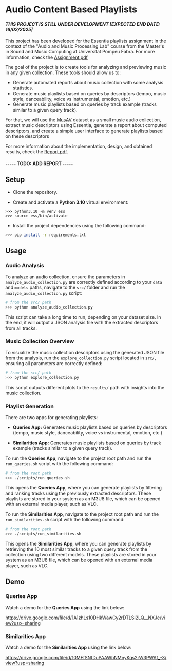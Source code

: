 # Audio Content Based Playlists

#### _THIS PROJECT IS STILL UNDER DEVELOPMENT [EXPECTED END DATE: 16/02/2025]_

This project has been developed for the Essentia playlists assignment in the context of the "Audio and Music Processing Lab" course from the Master's in Sound and Music Computing at Universitat Pompeu Fabra. For more information, check the [Assignment.pdf](Assignment.pdf)

The goal of the project is to create tools for analyzing and previewing music in any given collection. These tools should allow us to: 

- Generate automated reports about music collection with some analysis statistics. 
- Generate music playlists based on queries by descriptors (tempo, music style, danceability, voice vs instrumental, emotion, etc.) 
- Generate music playlists based on queries by track example (tracks similar to a given query track). 

For that, we will use the [MusAV](https://repositori.upf.edu/items/ea4c4a4c-958f-4004-bdc2-e1f6ad7e6829) dataset as a small music audio collection, extract music descriptors using Essentia, generate a report about computed descriptors, and create a simple user interface to generate playlists based on these descriptors

For more information about the implementation, design, and obtained results, check the [Report.pdf](Report.pdf).

#### ----- TODO: ADD REPORT -----


## Setup

- Clone the repository.

- Create and activate a **Python 3.10** virtual environment:

```
>>> python3.10 -m venv ess
>>> source ess/bin/activate
```

- Install the project dependencies using the following command:

```bash
>>> pip install -r requirements.txt
```


## Usage

### Audio Analysis

To analyze an audio collection, ensure the parameters in `analyze_audio_collection.py` are correctly defined according to your `data` and `models` paths, navigate to the `src/` folder and run the `analyze_audio_collection.py` script:

```bash
# from the src/ path
>>> python analyze_audio_collection.py
```

This script can take a long time to run, depending on your dataset size. In the end, it will output a JSON analysis file with the extracted descriptors from all tracks.

### Music Collection Overview

To visualize the music collection descriptors using the generated JSON file from the analysis, run the `explore_collection.py` script located in `src/`, ensuring all parameters are correctly defined:

```bash
# from the src/ path
>>> python explore_collection.py
```

This script outputs different plots to the `results/` path with insights into the music collection.

### Playlist Generation

There are two apps for generating playlists:

- **Queries App:** Generates music playlists based on queries by descriptors (tempo, music style, danceability, voice vs instrumental, emotion, etc.)

- **Similarities App:** Generates music playlists based on queries by track example (tracks similar to a given query track).

To run the **Queries App**, navigate to the project root path and run the `run_queries.sh` script with the following command:

```bash
# from the root path
>>> ./scripts/run_queries.sh
```

This opens the **Queries App**, where you can generate playlists by filtering and ranking tracks using the previously extracted descriptors. These playlists are stored in your system as an M3U8 file, which can be opened with an external media player, such as VLC.

To run the **Similarities App**, navigate to the project root path and run the `run_similarities.sh` script with the following command:

```bash
# from the root path
>>> ./scripts/run_similarities.sh
```

This opens the **Similarities App**, where you can generate playlists by retrieving the 10 most similar tracks to a given query track from the collection using two different models. These playlists are stored in your system as an M3U8 file, which can be opened with an external media player, such as VLC.


## Demo

### Queries App

Watch a demo for the **Queries App** using the link below:

https://drive.google.com/file/d/1A1zhLs10DHkWawCy2rDTLSI2LQ__NXJe/view?usp=sharing

### Similarities App

Watch a demo for the **Similarities App** using the link below:

https://drive.google.com/file/d/10MFfSNtDuPAAWhNMnyKqs2rW3PWAf_-3/view?usp=sharing